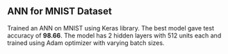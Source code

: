 ## ANN for MNIST Dataset

Trained an ANN on MNIST using Keras library. The best model gave test accuracy of **98.66**. The model has 2 hidden layers with 512 units each and trained using Adam optimizer with varying batch sizes.
